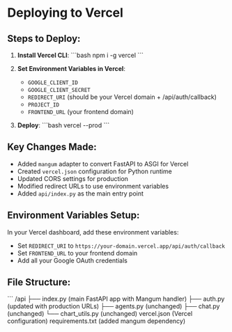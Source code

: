 # Deploying to Vercel

## Steps to Deploy:

1. **Install Vercel CLI**:
   \`\`\`bash
   npm i -g vercel
   \`\`\`

2. **Set Environment Variables in Vercel**:
   - `GOOGLE_CLIENT_ID`
   - `GOOGLE_CLIENT_SECRET` 
   - `REDIRECT_URI` (should be your Vercel domain + /api/auth/callback)
   - `PROJECT_ID`
   - `FRONTEND_URL` (your frontend domain)

3. **Deploy**:
   \`\`\`bash
   vercel --prod
   \`\`\`

## Key Changes Made:

- Added `mangum` adapter to convert FastAPI to ASGI for Vercel
- Created `vercel.json` configuration for Python runtime
- Updated CORS settings for production
- Modified redirect URLs to use environment variables
- Added `api/index.py` as the main entry point

## Environment Variables Setup:

In your Vercel dashboard, add these environment variables:
- Set `REDIRECT_URI` to `https://your-domain.vercel.app/api/auth/callback`
- Set `FRONTEND_URL` to your frontend domain
- Add all your Google OAuth credentials

## File Structure:
\`\`\`
/api
  ├── index.py (main FastAPI app with Mangum handler)
  ├── auth.py (updated with production URLs)
  ├── agents.py (unchanged)
  ├── chat.py (unchanged)
  └── chart_utils.py (unchanged)
vercel.json (Vercel configuration)
requirements.txt (added mangum dependency)
